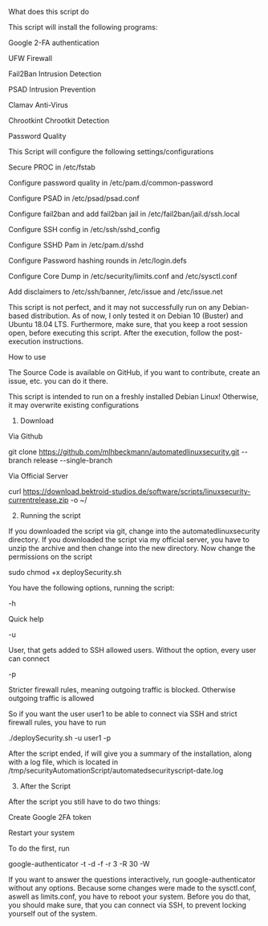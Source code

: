 What does this script do

This script will install the following programs:

Google 2-FA authentication

UFW Firewall

Fail2Ban Intrusion Detection

PSAD Intrusion Prevention

Clamav Anti-Virus

Chrootkint Chrootkit Detection

Password Quality

This Script will configure the following settings/configurations

Secure PROC in /etc/fstab

Configure password quality in /etc/pam.d/common-password

Configure PSAD in /etc/psad/psad.conf

Configure fail2ban and add fail2ban jail in /etc/fail2ban/jail.d/ssh.local

Configure SSH config in /etc/ssh/sshd_config

Configure SSHD Pam in /etc/pam.d/sshd

Configure Password hashing rounds in /etc/login.defs

Configure Core Dump in /etc/security/limits.conf and /etc/sysctl.conf

Add disclaimers to /etc/ssh/banner, /etc/issue and /etc/issue.net

This script is not perfect, and it may not successfully run on any Debian-based distribution. As of now, I only tested it on Debian 10 (Buster) and Ubuntu 18.04 LTS. Furthermore, make sure, that you keep a root session open, before executing this script. After the execution, follow the post-execution instructions.



How to use

The Source Code is available on GitHub, if you want to contribute, create an issue, etc. you can do it there.

This script is intended to run on a freshly installed Debian Linux! Otherwise, it may overwrite existing configurations

1. Download

Via Github

git clone https://github.com/mlhbeckmann/automatedlinuxsecurity.git --branch release --single-branch

Via Official Server

curl https://download.bektroid-studios.de/software/scripts/linuxsecurity-currentrelease.zip -o ~/

2. Running the script

If you downloaded the script via git, change into the automatedlinuxsecurity directory. If you downloaded the script via my official server, you have to unzip the archive and then change into the new directory. Now change the permissions on the script

sudo chmod +x deploySecurity.sh

You have the following options, running the script:

-h

Quick help

-u

User, that gets added to SSH allowed users. Without the option, every user can connect

-p

Stricter firewall rules, meaning outgoing traffic is blocked. Otherwise outgoing traffic is allowed

So if you want the user user1 to be able to connect via SSH and strict firewall rules, you have to run

./deploySecurity.sh -u user1 -p

After the script ended, if will give you a summary of the installation, along with a log file, which is located in /tmp/securityAutomationScript/automatedsecurityscript-date.log

3. After the Script

After the script you still have to do two things:

Create Google 2FA token

Restart your system

To do the first, run

google-authenticator -t -d -f -r 3 -R 30 -W

If you want to answer the questions interactively, run google-authenticator without any options. Because some changes were made to the sysctl.conf, aswell as limits.conf, you have to reboot your system. Before you do that, you should make sure, that you can connect via SSH, to prevent locking yourself out of the system.

